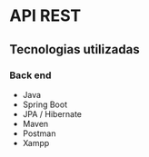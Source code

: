 # API REST
## Tecnologias utilizadas
### Back end
- Java
- Spring Boot
- JPA / Hibernate
- Maven
- Postman
- Xampp
